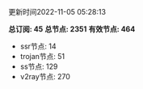 更新时间2022-11-05 05:28:13

**总订阅: 45**
**总节点: 2351**
**有效节点: 464**
- ssr节点: 14
- trojan节点: 51
- ss节点: 129
- v2ray节点: 270

